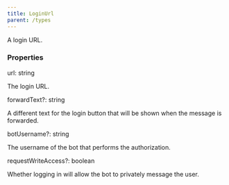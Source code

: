 ```yaml
---
title: LoginUrl
parent: /types
---
```


A login URL.

### Properties

<div class="flex flex-col gap-3"><div><div class="flex gap-2"><div class="font-mono p" id="p_url" data-anchor><span class="font-bold">url</span><span class="opacity-50">:</span> <span>string</span></div></div><div class="pl-3"><div class="no-margin">

The login URL.

</div></div></div><div><div class="flex gap-2"><div class="font-mono p" id="p_forwardText" data-anchor><span class="font-bold">forwardText</span><span class="opacity-50"><span title="Optional" class="cursor-help">?</span>:</span> <span>string</span></div></div><div class="pl-3"><div class="no-margin">

A different text for the login button that will be shown when the message is forwarded.

</div></div></div><div><div class="flex gap-2"><div class="font-mono p" id="p_botUsername" data-anchor><span class="font-bold">botUsername</span><span class="opacity-50"><span title="Optional" class="cursor-help">?</span>:</span> <span>string</span></div></div><div class="pl-3"><div class="no-margin">

The username of the bot that performs the authorization.

</div></div></div><div><div class="flex gap-2"><div class="font-mono p" id="p_requestWriteAccess" data-anchor><span class="font-bold">requestWriteAccess</span><span class="opacity-50"><span title="Optional" class="cursor-help">?</span>:</span> <span>boolean</span></div></div><div class="pl-3"><div class="no-margin">

Whether logging in will allow the bot to privately message the user.

</div></div></div></div>

